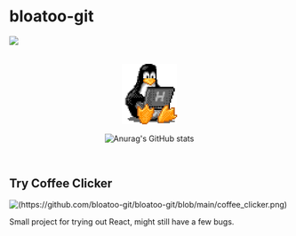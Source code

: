 # bloatoo-git
![](https://komarev.com/ghpvc/?username=bloatoo-git&color=lightgrey)

<br>

<div align=center>
  <img src="https://github.com/bloatoo-git/bloatoo-git/blob/main/tux.gif" width="100"/>
  
  ![Anurag's GitHub stats](https://github-readme-stats.vercel.app/api?username=bloatoo-git&show_icons=true&theme=highcontrast)
</div>

<br>


## Try Coffee Clicker

![(https://github.com/bloatoo-git/bloatoo-git/blob/main/coffee_clicker.png)](https://coffee-clicker-react.web.app/)

Small project for trying out React, might still have a few bugs.
